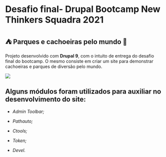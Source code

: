 # Desafio final- Drupal Bootcamp New Thinkers Squadra 2021

## :tent: Parques e cachoeiras pelo mundo :evergreen_tree:



Projeto desenvolvido com **Drupal 9**, com o intuito de entrega do desafio final do bootcamp. O mesmo consiste em criar um site para demonstrar cachoeiras e parques de diversão pelo mundo.

![](C:\Users\marin\Desktop\screencapture-parques-e-cachoeiras-ddev-site-2021-12-06-01_15_09.png)



## Alguns módulos foram utilizados para auxiliar no desenvolvimento do site:

* _Admin Toolbar;_

* _Pathauto;_
* _Ctools;_
* _Token;_
* _Devel._